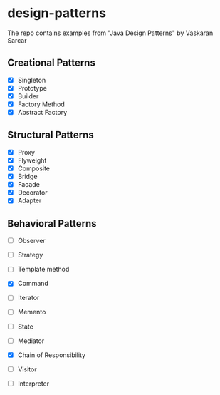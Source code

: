 # design-patterns

The repo contains examples from "Java Design Patterns" by Vaskaran Sarcar


## Creational Patterns

- [X] Singleton
- [X] Prototype
- [X] Builder
- [X] Factory Method
- [X] Abstract Factory

## Structural Patterns

- [X] Proxy
- [X] Flyweight
- [X] Composite
- [X] Bridge
- [X] Facade
- [X] Decorator
- [X] Adapter

## Behavioral Patterns

- [ ] Observer
- [ ] Strategy
- [ ] Template method
- [X] Command
- [ ] Iterator
- [ ] Memento
- [ ] State
- [ ] Mediator
- [X] Chain of Responsibility
- [ ] Visitor
- [ ] Interpreter

